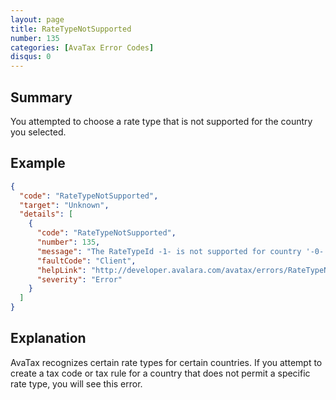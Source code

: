 ```yaml
---
layout: page
title: RateTypeNotSupported
number: 135
categories: [AvaTax Error Codes]
disqus: 0
---
```


## Summary

You attempted to choose a rate type that is not supported for the country you selected.

## Example

```json
{
  "code": "RateTypeNotSupported",
  "target": "Unknown",
  "details": [
    {
      "code": "RateTypeNotSupported",
      "number": 135,
      "message": "The RateTypeId -1- is not supported for country '-0-'.",
      "faultCode": "Client",
      "helpLink": "http://developer.avalara.com/avatax/errors/RateTypeNotSupported",
      "severity": "Error"
    }
  ]
}
```

## Explanation

AvaTax recognizes certain rate types for certain countries.  If you attempt to create a tax code or tax rule for a country that does not permit a specific rate type, you will see this error.
